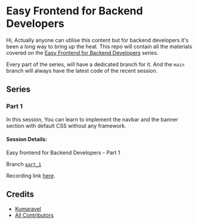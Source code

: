 # Easy Frontend for Backend Developers

Hi, Actually anyone can utilise this content but for backend developers it's been a long way to bring up the heat. This repo will contain all the materials covered on the [Easy Frontend for Backend Developers](https://github.com/theriddleofenigma/easy-frontend) series.


Every part of the series, will have a dedicated branch for it. And the `main` branch will always have the latest code of the recent session. 


## Series

### Part 1

In this session, You can learn to implement the navbar and the banner section with default CSS without any framework.

#### Session Details:

Easy frontend for Backend Developers - Part 1

Branch [`part_1`](https://github.com/theriddleofenigma/easy-frontend/tree/part_1)

Recording link [here](https://vimeo.com/752482889/efc4c79c98).


## Credits

- [Kumaravel](https://github.com/theriddleofenigma)
- [All Contributors](../../contributors)